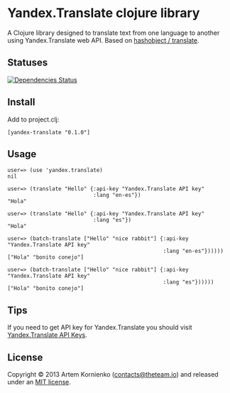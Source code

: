 # Yandex.Translate clojure library

A Clojure library designed to translate text from one language to another using Yandex.Translate web API.
Based on [hashobject / translate](https://github.com/hashobject/translate).

## Statuses

[![Dependencies Status](http://jarkeeper.com/moffff/yandex-translate/status.png)](http://jarkeeper.com/moffff/yandex-translate)

## Install

Add to project.clj:

```
[yandex-translate "0.1.0"]
```

## Usage

```
user=> (use 'yandex.translate)
nil

user=> (translate "Hello" {:api-key "Yandex.Translate API key"
                           :lang "en-es"})
"Hola"

user=> (translate "Hello" {:api-key "Yandex.Translate API key"
                           :lang "es"})
"Hola"

user=> (batch-translate ["Hello" "nice rabbit"] {:api-key "Yandex.Translate API key"
                                                 :lang "en-es"})))))
["Hola" "bonito conejo"]

user=> (batch-translate ["Hello" "nice rabbit"] {:api-key "Yandex.Translate API key"
                                                 :lang "es"})))))
["Hola" "bonito conejo"]
```

## Tips

If you need to get API key for Yandex.Translate you should visit
[Yandex.Translate API Keys](https://translate.yandex.com/apikeys).

## License

Copyright © 2013 Artem Kornienko (contacts@theteam.io) and released under an [MIT license](http://opensource.org/licenses/MIT).
